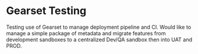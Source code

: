 # Gearset Testing

Testing use of Gearset to manage deployment pipeline and CI. Would like to manage a simple package of metadata and migrate features from development sandboxes to a centralized Dev/QA sandbox then into UAT and PROD.

